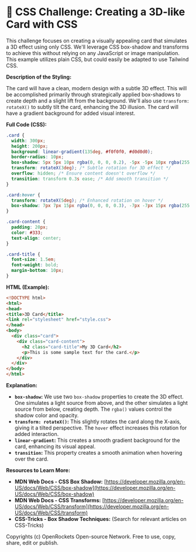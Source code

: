 # 🐞 CSS Challenge:  Creating a 3D-like Card with CSS


This challenge focuses on creating a visually appealing card that simulates a 3D effect using only CSS.  We'll leverage CSS box-shadow and transforms to achieve this without relying on any JavaScript or image manipulation.  This example utilizes plain CSS, but could easily be adapted to use Tailwind CSS.

**Description of the Styling:**

The card will have a clean, modern design with a subtle 3D effect.  This will be accomplished primarily through strategically applied box-shadows to create depth and a slight lift from the background.  We'll also use `transform: rotateX()` to subtly tilt the card, enhancing the 3D illusion. The card will have a gradient background for added visual interest.

**Full Code (CSS):**

```css
.card {
  width: 300px;
  height: 200px;
  background: linear-gradient(135deg, #f0f0f0, #d0d0d0);
  border-radius: 10px;
  box-shadow: 5px 5px 10px rgba(0, 0, 0, 0.2), -5px -5px 10px rgba(255, 255, 255, 0.2); /* Double shadow for 3D effect */
  transform: rotateX(3deg); /* Subtle rotation for 3D effect */
  overflow: hidden; /* Ensure content doesn't overflow */
  transition: transform 0.3s ease; /* Add smooth transition */
}

.card:hover {
  transform: rotateX(5deg); /* Enhanced rotation on hover */
  box-shadow: 7px 7px 15px rgba(0, 0, 0, 0.3), -7px -7px 15px rgba(255, 255, 255, 0.3); /* Stronger shadow on hover */
}

.card-content {
  padding: 20px;
  color: #333;
  text-align: center;
}

.card-title {
  font-size: 1.5em;
  font-weight: bold;
  margin-bottom: 10px;
}
```

**HTML (Example):**

```html
<!DOCTYPE html>
<html>
<head>
<title>3D Card</title>
<link rel="stylesheet" href="style.css">
</head>
<body>
  <div class="card">
    <div class="card-content">
      <h2 class="card-title">My 3D Card</h2>
      <p>This is some sample text for the card.</p>
    </div>
  </div>
</body>
</html>
```

**Explanation:**

* **`box-shadow`:**  We use two `box-shadow` properties to create the 3D effect. One simulates a light source from above, and the other simulates a light source from below, creating depth. The `rgba()` values control the shadow color and opacity.
* **`transform: rotateX()`:** This slightly rotates the card along the X-axis, giving it a tilted perspective. The `hover` effect increases this rotation for added interaction.
* **`linear-gradient`:** This creates a smooth gradient background for the card, enhancing its visual appeal.
* **`transition`:** This property creates a smooth animation when hovering over the card.


**Resources to Learn More:**

* **MDN Web Docs - CSS Box Shadow:** [https://developer.mozilla.org/en-US/docs/Web/CSS/box-shadow](https://developer.mozilla.org/en-US/docs/Web/CSS/box-shadow)
* **MDN Web Docs - CSS Transforms:** [https://developer.mozilla.org/en-US/docs/Web/CSS/transform](https://developer.mozilla.org/en-US/docs/Web/CSS/transform)
* **CSS-Tricks - Box Shadow Techniques:** (Search for relevant articles on CSS-Tricks)


Copyrights (c) OpenRockets Open-source Network. Free to use, copy, share, edit or publish.

